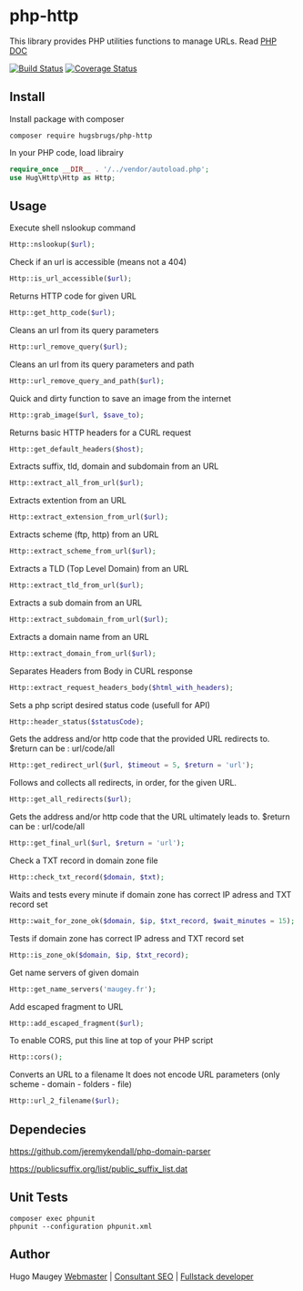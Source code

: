 # php-http

This library provides PHP utilities functions to manage URLs. Read [PHP DOC](https://hugsbrugs.github.io/php-http)

[![Build Status](https://travis-ci.org/hugsbrugs/php-http.svg?branch=master)](https://travis-ci.org/hugsbrugs/php-http)
[![Coverage Status](https://coveralls.io/repos/github/hugsbrugs/php-http/badge.svg?branch=master)](https://coveralls.io/github/hugsbrugs/php-http?branch=master)

## Install

Install package with composer
```
composer require hugsbrugs/php-http
```

In your PHP code, load librairy
```php
require_once __DIR__ . '/../vendor/autoload.php';
use Hug\Http\Http as Http;
```

## Usage

Execute shell nslookup command
```php
Http::nslookup($url);
```

Check if an url is accessible (means not a 404)
```php
Http::is_url_accessible($url);
```

Returns HTTP code for given URL
```php
Http::get_http_code($url);
```

Cleans an url from its query parameters
```php
Http::url_remove_query($url);
```

Cleans an url from its query parameters and path
```php
Http::url_remove_query_and_path($url);
```

Quick and dirty function to save an image from the internet
```php
Http::grab_image($url, $save_to);
```

Returns basic HTTP headers for a CURL request
```php
Http::get_default_headers($host);
```

Extracts suffix, tld, domain and subdomain from an URL
```php
Http::extract_all_from_url($url);
```

Extracts extention from an URL
```php
Http::extract_extension_from_url($url);
```

Extracts scheme (ftp, http) from an URL
```php
Http::extract_scheme_from_url($url);
```

Extracts a TLD (Top Level Domain) from an URL
```php
Http::extract_tld_from_url($url);
```

Extracts a sub domain from an URL
```php
Http::extract_subdomain_from_url($url);
```

Extracts a domain name from an URL
```php
Http::extract_domain_from_url($url);
```

Separates Headers from Body in CURL response
```php
Http::extract_request_headers_body($html_with_headers);
```

Sets a php script desired status code (usefull for API)
```php
Http::header_status($statusCode);
```

Gets the address and/or http code that the provided URL redirects to. $return can be : url/code/all
```php
Http::get_redirect_url($url, $timeout = 5, $return = 'url');
```

Follows and collects all redirects, in order, for the given URL.
```php
Http::get_all_redirects($url);
```

Gets the address and/or http code that the URL ultimately leads to. $return can be : url/code/all
```php
Http::get_final_url($url, $return = 'url');
```

Check a TXT record in domain zone file
```php
Http::check_txt_record($domain, $txt);
```

Waits and tests every minute if domain zone has correct IP adress and TXT record set
```php
Http::wait_for_zone_ok($domain, $ip, $txt_record, $wait_minutes = 15);
```

Tests if domain zone has correct IP adress and TXT record set
```php
Http::is_zone_ok($domain, $ip, $txt_record);
```

Get name servers of given domain
```php
Http::get_name_servers('maugey.fr');
```

Add escaped fragment to URL
```php
Http::add_escaped_fragment($url);
```

To enable CORS, put this line at top of your PHP script
```php
Http::cors();
```

Converts an URL to a filename
It does not encode URL parameters (only scheme - domain - folders - file)
```php
Http::url_2_filename($url);
```

## Dependecies
https://github.com/jeremykendall/php-domain-parser

https://publicsuffix.org/list/public_suffix_list.dat


## Unit Tests

```
composer exec phpunit
phpunit --configuration phpunit.xml
```

## Author

Hugo Maugey [Webmaster](https://hugo.maugey.fr/webmaster) | [Consultant SEO](https://hugo.maugey.fr/consultant-seo) | [Fullstack developer](https://hugo.maugey.fr/developpeur-web)
